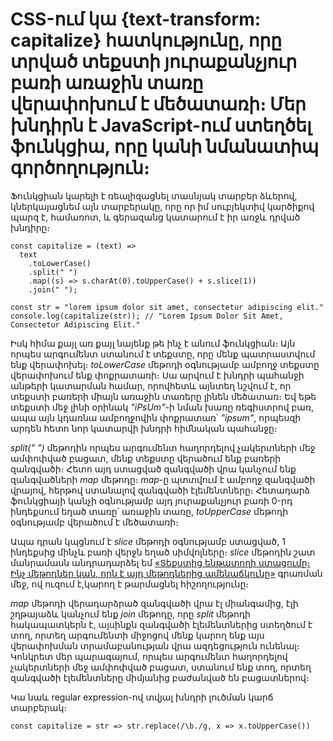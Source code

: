 # CSS-ում կա {text-transform: capitalize} հատկությունը, որը տրված տեքստի յուրաքանչյուր բառի առաջին տառը վերափոխում է մեծատառի։ Մեր խնդիրն է JavaScript-ում ստեղծել ֆունկցիա, որը կանի նմանատիպ գործողություն։

Ֆունկցիան կարելի է ռեալիզացնել տասնյակ տարբեր ձևերով, կներկայացնեմ այն տարբերակը, որը որ իմ սուբյեկտիվ կարծիքով պարզ է, համառոտ, և գերազանց կատարում է իր առջև դրված խնդիրը։

```
const capitalize = (text) =>
  text
    .toLowerCase()
    .split(" ")
    .map((s) => s.charAt(0).toUpperCase() + s.slice(1))
    .join(" ");

const str = "lorem ipsum dolor sit amet, consectetur adipiscing elit."
console.log(capitalize(str)); // "Lorem Ipsum Dolor Sit Amet, Consectetur Adipiscing Elit."
```

Իսկ հիմա քայլ առ քայլ նայենք թե ինչ է անում ֆունկցիան։ Այն որպես արգումենտ ստանում է տեքստը, որը մենք պատրաստվում ենք վերափոխել։ _toLowerCase_ մեթոդի օգնությամբ ամբողջ տեքստը վերափոխում ենք փոքրատառի։ Սա արվում է խնդրի պահանջի անթերի կատարման համար, որովհետև այնտեղ նշվում է, որ տեքստի բառերի միայն առաջին տառերը լինեն մեծատառ։ Եվ եթե տեքստի մեջ լինի օրինակ _"iPsUm"_-ի նման խառը ռեգիստրով բառ, ապա այն կդառնա ամբողջովին փոքրատառ՝ _"ipsum"_, որպեսզի արդեն հետո նոր կատարվի խնդրի հիմնական պահանջը։

_split(" ")_ մեթոդին որպես արգումենտ հաղորդելով չակերտների մեջ ամփոփված բացատ, մենք տեքստը վերածում ենք բառերի զանգվածի։ Հետո այդ ստացված զանգվածի վրա կանչում ենք զանգվածների _map_ մեթոդը։ _map_-ը պտտվում է ամբողջ զանգվածի վրայով, հերթով ստանալով զանգվածի էլեմենտները։ Հետադարձ ֆունկցիայի կանչի օգնությամբ այդ յուրաքանչյուր բառի 0-րդ ինդեքսում եղած տառը՝ առաջին տառը, _toUpperCase_ մեթոդի օգնությամբ վերածում է մեծատառի։

Ապա դրան կպցնում է _slice_ մեթոդի օգնությամբ ստացված, 1 ինդեքսից մինչև բառի վերջն եղած սիմվոլները։ _slice_ մեթոդին շատ մանրամասն անդրադարձել եմ [«Տեքստից ենթատողի ստացումը։ Ինչ մեթոդներ կան, որն է այդ մեթոդներից ամենաճկունը»](https://github.com/h0vhann1syan/Armenian-JavaScript-Community/blob/master/Publications/Harnessing%20Built-in%20Methods%20for%20Efficient%20Substring%20Extraction.md) գրառման մեջ, ով ուզում է,կարող է թարմացնել հիշողությունը։

_map_ մեթոդի վերադարձրած զանգվածի վրա էլ միանգամից, էլի շղթայաձև կանչում ենք _join_ մեթոդը, որը _split_ մեթոդի հակապատկերն է, այսինքն զանգվածի էլեմենտներից ստեղծում է տող, որտեղ արգումենտի միջոցով մենք կարող ենք այս վերափոխման տրամաբանության վրա ազդեցություն ունենալ։ Կոնկրետ մեր պարագայում, որպես արգումենտ հաղորդելով չակերտների մեջ ամփոփված բացատ, ստանում ենք տող, որտեղ զանգվածի էլեմենտները միմյանից բաժանված են բացատներով։

Կա նաև regular expression-ով տվյալ խնդրի լուծման կարճ տարբերակ։

```
const capitalize = str => str.replace(/\b./g, x => x.toUpperCase())
```
